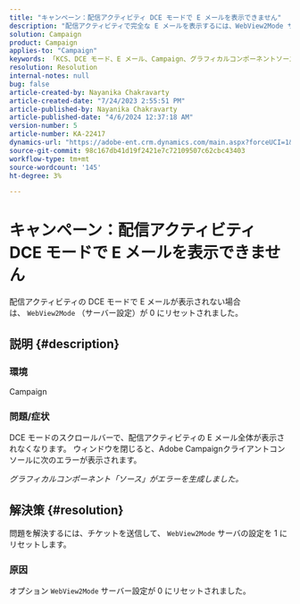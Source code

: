 ```yaml
---
title: "キャンペーン：配信アクティビティ DCE モードで E メールを表示できません"
description: "配信アクティビティで完全な E メールを表示するには、WebView2Mode サーバー設定を 1 にリセットするようにリクエストします。"
solution: Campaign
product: Campaign
applies-to: "Campaign"
keywords: 「KCS、DCE モード、E メール、Campaign、グラフィカルコンポーネントソースがエラーを生成しました。配信アクティビティ」
resolution: Resolution
internal-notes: null
bug: false
article-created-by: Nayanika Chakravarty
article-created-date: "7/24/2023 2:55:51 PM"
article-published-by: Nayanika Chakravarty
article-published-date: "4/6/2024 12:37:18 AM"
version-number: 5
article-number: KA-22417
dynamics-url: "https://adobe-ent.crm.dynamics.com/main.aspx?forceUCI=1&pagetype=entityrecord&etn=knowledgearticle&id=156f902c-322a-ee11-bdf4-6045bd0065f9"
source-git-commit: 98c167db41d19f2421e7c72109507c62cbc43403
workflow-type: tm+mt
source-wordcount: '145'
ht-degree: 3%

---
```


# キャンペーン：配信アクティビティ DCE モードで E メールを表示できません


配信アクティビティの DCE モードで E メールが表示されない場合は、 `WebView2Mode` （サーバー設定）が 0 にリセットされました。

## 説明 {#description}


### 環境

Campaign

### 問題/症状

DCE モードのスクロールバーで、配信アクティビティの E メール全体が表示されなくなります。 ウィンドウを閉じると、Adobe Campaignクライアントコンソールに次のエラーが表示されます。

*グラフィカルコンポーネント「ソース」がエラーを生成しました。*


## 解決策 {#resolution}


問題を解決するには、チケットを送信して、 `WebView2Mode` サーバの設定を 1 にリセットします。

### 原因

オプション `WebView2Mode` サーバー設定が 0 にリセットされました。
